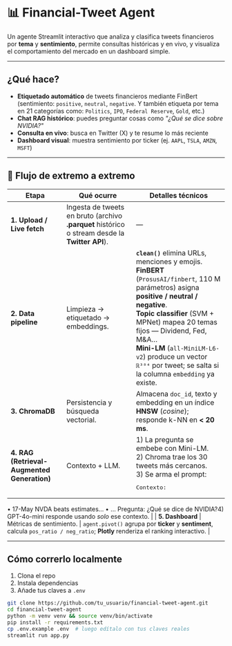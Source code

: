 # 📊 Financial-Tweet Agent

Un agente Streamlit interactivo que analiza y clasifica tweets financieros por **tema** y **sentimiento**, permite consultas históricas y en vivo, y visualiza el comportamiento del mercado en un dashboard simple.

---

## ¿Qué hace?

- **Etiquetado automático** de tweets financieros mediante FinBert (sentimiento: `positive`, `neutral`, `negative`. Y también etiqueta por tema en 21 categorías como: `Politics`, `IPO`, `Federal Reserve`, `Gold`, etc.)
- **Chat RAG histórico**: puedes preguntar cosas como *"¿Qué se dice sobre NVIDIA?"*
- **Consulta en vivo**: busca en Twitter (X) y te resume lo más reciente
- **Dashboard visual**: muestra sentimiento por ticker (ej. `AAPL`, `TSLA`, `AMZN`, `MSFT`)

---


## 🔄 Flujo de extremo a extremo

| Etapa | Qué ocurre | Detalles técnicos |
|-------|------------|-------------------|
| **1. Upload / Live fetch** | Ingesta de tweets en bruto (archivo **.parquet** histórico o stream desde la **Twitter API**). | — |
| **2. Data pipeline** | Limpieza → etiquetado → embeddings. | **`clean()`** elimina URLs, menciones y emojis. <br> **FinBERT** (`ProsusAI/finbert`, 110 M parámetros) asigna **positive / neutral / negative**. <br> **Topic classifier** (SVM + MPNet) mapea 20 temas fijos — Dividend, Fed, M&A… <br> **Mini-LM** (`all-MiniLM-L6-v2`) produce un vector `ℝ³⁸⁴` por tweet; se salta si la columna `embedding` ya existe. |
| **3. ChromaDB** | Persistencia y búsqueda vectorial. | Almacena `doc_id`, texto y embedding en un índice **HNSW** (*cosine*); responde k-NN en **< 20 ms**. |
|  **4. RAG (Retrieval-Augmented Generation)** | Contexto + LLM. | 1) La pregunta se embebe con Mini-LM.<br>2) Chroma trae los 30 tweets más cercanos.<br>3) Se arma el prompt:<br><pre>Contexto:
• 17-May NVDA beats estimates…
• …
Pregunta: ¿Qué se dice de NVIDIA?</pre>4) GPT-4o-mini responde usando *solo* ese contexto. |
| **5. Dashboard** | Métricas de sentimiento. | `agent.pivot()` agrupa por **ticker** y **sentiment**, calcula `pos_ratio / neg_ratio`; **Plotly** renderiza el ranking interactivo. |



---

## Cómo correrlo localmente

1. Clona el repo
2. Instala dependencias
3. Añade tus claves a `.env`

```bash
git clone https://github.com/tu_usuario/financial-tweet-agent.git
cd financial-tweet-agent
python -m venv venv && source venv/bin/activate
pip install -r requirements.txt
cp .env.example .env  # luego edítalo con tus claves reales
streamlit run app.py
